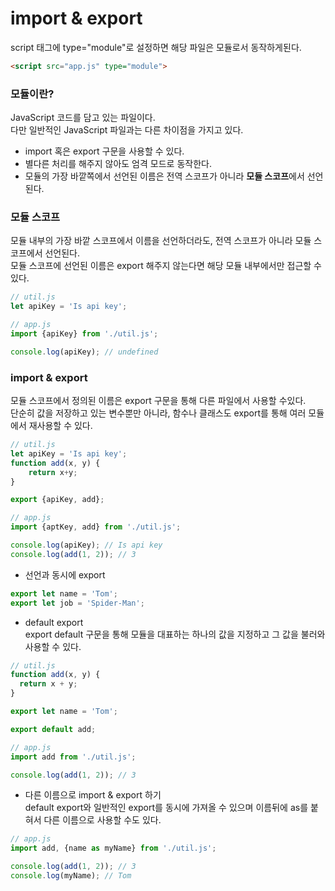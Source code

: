 import & export
=============

script 태그에 type="module"로 설정하면 해당 파일은 모듈로서 동작하게된다.
```html
<script src="app.js" type="module">
```

### 모듈이란?
JavaScript 코드를 담고 있는 파일이다.   
다만 일반적인 JavaScript 파일과는 다른 차이점을 가지고 있다.
- import 혹은 export 구문을 사용할 수 있다.
- 별다른 처리를 해주지 않아도 엄격 모드로 동작한다.
- 모듈의 가장 바깥쪽에서 선언된 이름은 전역 스코프가 아니라 **모듈 스코프**에서 선언된다.

### 모듈 스코프
모듈 내부의 가장 바깥 스코프에서 이름을 선언하더라도, 전역 스코프가 아니라 모듈 스코프에서 선언된다.   
모듈 스코프에 선언된 이름은 export 해주지 않는다면 해당 모듈 내부에서만 접근할 수 있다.   
```javascript
// util.js
let apiKey = 'Is api key';

// app.js
import {apiKey} from './util.js';

console.log(apiKey); // undefined
```

### import & export
모듈 스코프에서 정의된 이름은 export 구문을 통해 다른 파일에서 사용할 수있다.   
단순히 값을 저장하고 있는 변수뿐만 아니라, 함수나 클래스도 export를 통해 여러 모듈에서 재사용할 수 있다.   
```javascript
// util.js
let apiKey = 'Is api key';
function add(x, y) {
    return x+y;
}

export {apiKey, add};
```

```javascript
// app.js
import {aptKey, add} from './util.js';

console.log(apiKey); // Is api key
console.log(add(1, 2)); // 3
```

- 선언과 동시에 export
```javascript
export let name = 'Tom';
export let job = 'Spider-Man';
```

- default export   
export default 구문을 통해 모듈을 대표하는 하나의 값을 지정하고 그 값을 불러와 사용할 수 있다.
```javascript
// util.js
function add(x, y) {
  return x + y;
}

export let name = 'Tom';

export default add;
```

```javascript
// app.js
import add from './util.js';

console.log(add(1, 2)); // 3
```

- 다른 이름으로 import & export 하기   
default export와 일반적인 export를 동시에 가져올 수 있으며 이름뒤에 as를 붙혀서 다른 이름으로 사용할 수도 있다.
```javascript
// app.js
import add, {name as myName} from './util.js';

console.log(add(1, 2)); // 3
console.log(myName); // Tom
```